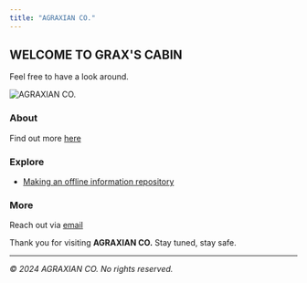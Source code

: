 ```yaml
---
title: "AGRAXIAN CO."
---
```


## WELCOME TO GRAX'S CABIN

Feel free to have a look around.

![AGRAXIAN CO.](pic.jpg)

### About

Find out more [here](/about)

### Explore

 - [Making an offline information repository](kiwix)

### More

Reach out via [email](mailto:agraxian@pm.me)

Thank you for visiting **AGRAXIAN CO.** Stay tuned, stay safe.

---

*© 2024 AGRAXIAN CO. No rights reserved.*




